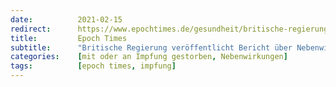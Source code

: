 ```yaml
---
date:          2021-02-15
redirect:      https://www.epochtimes.de/gesundheit/britische-regierung-veroeffentlicht-bericht-ueber-nebenwirkungen-der-corona-impfstoffe-a3448691.html
title:         Epoch Times
subtitle:      "Britische Regierung veröffentlicht Bericht über Nebenwirkungen der Corona-Impfstoffe"
categories:    [mit oder an Impfung gestorben, Nebenwirkungen]
tags:          [epoch times, impfung]
---
```

